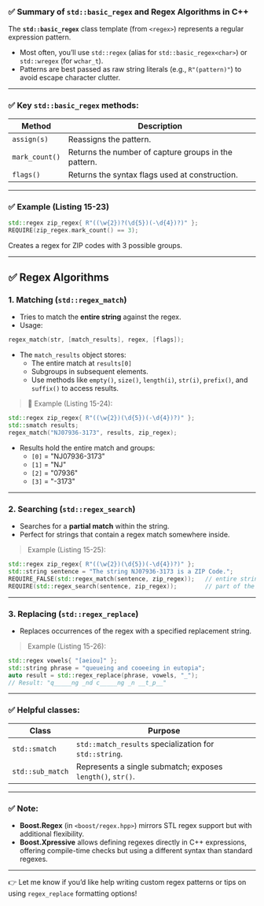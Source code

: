 ### ✅ **Summary of `std::basic_regex` and Regex Algorithms in C++**

The **`std::basic_regex`** class template (from `<regex>`) represents a regular expression pattern.  
- Most often, you’ll use `std::regex` (alias for `std::basic_regex<char>`) or `std::wregex` (for `wchar_t`).
- Patterns are best passed as raw string literals (e.g., `R"(pattern)"`) to avoid escape character clutter.

---

### ✅ **Key `std::basic_regex` methods:**
| Method                  | Description                                                    |
|-------------------------|----------------------------------------------------------------|
| `assign(s)`             | Reassigns the pattern.                                         |
| `mark_count()`          | Returns the number of capture groups in the pattern.           |
| `flags()`               | Returns the syntax flags used at construction.                |

---

### ✅ **Example (Listing 15-23)**  
```cpp
std::regex zip_regex{ R"((\w{2})?(\d{5})(-\d{4})?)" };
REQUIRE(zip_regex.mark_count() == 3);
```
Creates a regex for ZIP codes with 3 possible groups.

---

## ✅ Regex Algorithms

### 1. **Matching** (`std::regex_match`)  
- Tries to match the **entire string** against the regex.
- Usage:
```cpp
regex_match(str, [match_results], regex, [flags]);
```
- The `match_results` object stores:
  - The entire match at `results[0]`
  - Subgroups in subsequent elements.
  - Use methods like `empty()`, `size()`, `length(i)`, `str(i)`, `prefix()`, and `suffix()` to access results.

> 🔎 Example (Listing 15-24):
```cpp
std::regex zip_regex{ R"((\w{2})(\d{5})(-\d{4})?)" };
std::smatch results;
regex_match("NJ07936-3173", results, zip_regex);
```
- Results hold the entire match and groups:
  - `[0]` = "NJ07936-3173"  
  - `[1]` = "NJ"  
  - `[2]` = "07936"  
  - `[3]` = "-3173"

---

### 2. **Searching** (`std::regex_search`)  
- Searches for a **partial match** within the string.
- Perfect for strings that contain a regex match somewhere inside.

> Example (Listing 15-25):
```cpp
std::regex zip_regex{ R"((\w{2})(\d{5})(-\d{4})?)" };
std::string sentence = "The string NJ07936-3173 is a ZIP Code.";
REQUIRE_FALSE(std::regex_match(sentence, zip_regex));   // entire string doesn't match
REQUIRE(std::regex_search(sentence, zip_regex));        // part of the string does match
```

---

### 3. **Replacing** (`std::regex_replace`)  
- Replaces occurrences of the regex with a specified replacement string.

> Example (Listing 15-26):
```cpp
std::regex vowels{ "[aeiou]" };
std::string phrase = "queueing and cooeeing in eutopia";
auto result = std::regex_replace(phrase, vowels, "_");
// Result: "q_____ng _nd c_____ng _n __t_p__"
```

---

### ✅ Helpful classes:
| Class            | Purpose                                                       |
|------------------|---------------------------------------------------------------|
| `std::smatch`    | `std::match_results` specialization for `std::string`.        |
| `std::sub_match` | Represents a single submatch; exposes `length()`, `str()`.    |

---

### ✅ Note:
- **Boost.Regex** (in `<boost/regex.hpp>`) mirrors STL regex support but with additional flexibility.
- **Boost.Xpressive** allows defining regexes directly in C++ expressions, offering compile-time checks but using a different syntax than standard regexes.

---

👉 Let me know if you’d like help writing custom regex patterns or tips on using `regex_replace` formatting options!